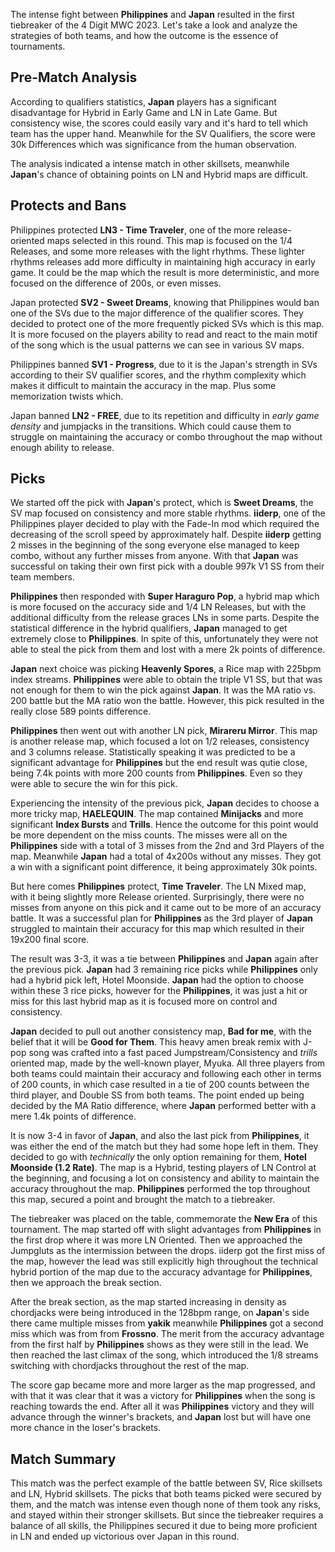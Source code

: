 The intense fight between **Philippines** and **Japan** resulted in the first tiebreaker of the 4 Digit MWC 2023. Let's take a look and analyze the strategies of both teams, and how the outcome is the essence of tournaments.

## Pre-Match Analysis

According to qualifiers statistics, **Japan** players has a significant disadvantage for Hybrid in Early Game and LN in Late Game. But consistency wise, the scores could easily vary and it's hard to tell which team has the upper hand. Meanwhile for the SV Qualifiers, the score were 30k Differences which was significance from the human observation.

The analysis indicated a intense match in other skillsets, meanwhile **Japan**'s chance of obtaining points on LN and Hybrid maps are difficult.

## Protects and Bans

Philippines protected **LN3 - Time Traveler**, one of the more release-oriented maps selected in this round. This map is focused on the 1/4 Releases, and some more releases with the light rhythms. These lighter rhythms releases add more difficulty in maintaining high accuracy in early game. It could be the map which the result is more deterministic, and more focused on the difference of 200s, or even misses.

Japan protected **SV2 - Sweet Dreams**, knowing that Philippines would ban one of the SVs due to the major difference of the qualifier scores. They decided to protect one of the more frequently picked SVs which is this map. It is more focused on the players ability to read and react to the main motif of the song which is the usual patterns we can see in various SV maps.

Philippines banned **SV1 - Progress**, due to it is the Japan's strength in SVs according to their SV qualifier scores, and the rhythm complexity which makes it difficult to maintain the accuracy in the map. Plus some memorization twists which.

Japan banned **LN2 - FREE**, due to its repetition and difficulty in *early game density* and jumpjacks in the transitions. Which could cause them to struggle on maintaining the accuracy or combo throughout the map without enough ability to release.

## Picks

We started off the pick with **Japan**'s protect, which is **Sweet Dreams**, the SV map focused on consistency and more stable rhythms. **iiderp**, one of the Philippines player decided to play with the Fade-In mod which required the decreasing of the scroll speed by approximately half. Despite **iiderp** getting 2 misses in the beginning of the song everyone else managed to keep combo, without any further misses from anyone. With that **Japan** was successful on taking their own first pick with a double 997k V1 SS from their team members. 

**Philippines** then responded with **Super Haraguro Pop**, a hybrid map which is more focused on the accuracy side and 1/4 LN Releases, but with the additional difficulty from the release graces LNs in some parts. Despite the statistical difference in the hybrid qualifiers, **Japan** managed to get extremely close to **Philippines**. In spite of this, unfortunately they were not able to steal the pick from them and lost with a mere 2k points of difference.

**Japan** next choice was picking **Heavenly Spores**, a Rice map with 225bpm index streams. **Philippines** were able to obtain the triple V1 SS, but that was not enough for them to win the pick against **Japan**. It was the MA ratio vs. 200 battle but the MA ratio won the battle. However, this pick resulted in the really close 589 points difference.

**Philippines** then went out with another LN pick, **Mirareru Mirror**. This map is another release map, which focused a lot on 1/2 releases, consistency and 3 columns release. Statistically speaking it was predicted to be a significant advantage for **Philippines** but the end result was qutie close, being 7.4k points with more 200 counts from **Philippines**. Even so they were able to secure the win for this pick.

Experiencing the intensity of the previous pick, **Japan** decides to choose a more tricky map, **HAELEQUIN**. The map contained **Minijacks** and more significant **Index Bursts** and **Trills**. Hence the outcome for this point would be more dependent on the miss counts. The misses were all on the **Philippines** side with a total of 3 misses from the 2nd and 3rd Players of the map. Meanwhile **Japan** had a total of 4x200s without any misses. They got a win with a significant point difference, it being approximately 30k points.

But here comes **Philippines** protect, **Time Traveler**. The LN Mixed map, with it being slightly more Release oriented. Surprisingly, there were no misses from anyone on this pick and it came out to be more of an accuracy battle. It was a successful plan for **Philippines** as the 3rd player of **Japan** struggled to maintain their accuracy for this map which resulted in their 19x200 final score.

The result was 3-3, it was a tie between **Philippines** and **Japan** again after the previous pick. **Japan** had 3 remaining rice picks while **Philippines** only had a hybrid pick left, Hotel Moonside. **Japan** had the option to choose within these 3 rice picks, however for the **Philippines**, it was just a hit or miss for this last hybrid map as it is focused more on control and consistency.  

**Japan** decided to pull out another consistency map, **Bad for me**, with the belief that it will be **Good for Them**. This heavy amen break remix with J-pop song was crafted into a fast paced Jumpstream/Consistency and *trills* oriented map, made by the well-known player, Myuka. All three players from both teams could maintain their accuracy and following each other in terms of 200 counts, in which case resulted in a tie of 200 counts between the third player, and Double SS from both teams. The point ended up being decided by the MA Ratio difference, where **Japan** performed better with a mere 1.4k points of difference.

It is now 3-4 in favor of **Japan**, and also the last pick from **Philippines**, it was either the end of the match but they had some hope left in them. They decided to go with *technically* the only option remaining for them, **Hotel Moonside (1.2 Rate)**. The map is a Hybrid, testing players of LN Control at the beginning, and focusing a lot on consistency and ability to maintain the accuracy throughout the map. **Philippines** performed the top throughout this map, secured a point and brought the match to a tiebreaker.

The tiebreaker was placed on the table, commemorate the **New Era** of this tournament. The map started off with slight advantages from **Philippines** in the first drop where it was more LN Oriented. Then we approached the Jumpgluts as the intermission between the drops. iiderp got the first miss of the map, however the lead was still explicitly high throughout the technical hybrid portion of the map due to the accuracy advantage for **Philippines**, then we approach the break section.

After the break section, as the map started increasing in density as chordjacks were being introduced in the 128bpm range, on **Japan**'s side there came multiple misses from **yakik** meanwhile **Philippines** got a second miss which was from from **Frossno**. The merit from the accuracy advantage from the first half by **Philippines** shows as they were still in the lead. We then reached the last climax of the song, which introduced the 1/8 streams switching with chordjacks throughout the rest of the map.

The score gap became more and more larger as the map progressed, and with that it was clear that it was a victory for **Philippines** when the song is reaching towards the end. After all it was **Philippines** victory and they will advance through the winner's brackets, and **Japan** lost but will have one more chance in the loser's brackets.

## Match Summary

This match was the perfect example of the battle between SV, Rice skillsets and LN, Hybrid skillsets. The picks that both teams picked were secured by them, and the match was intense even though none of them took any risks, and stayed within their stronger skillsets. But since the tiebreaker requires a balance of all skills, the Philippines secured it due to being more proficient in LN and ended up victorious over Japan in this round.
